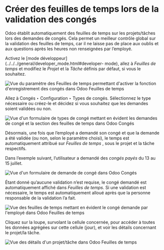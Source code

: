 # Créer des feuilles de temps lors de la validation des congés

Odoo établit automatiquement des feuilles de temps sur les projets/tâches lors
des demandes de congés. Cela permet un meilleur contrôle global sur la
validation des feuilles de temps, car il ne laisse pas de place aux oublis et
aux questions après les heures non renseignées par l’employé.

Activez le [mode développeur](../../../general/developer_mode.html#developer-
mode), allez à _Feuilles de temps_ et modifiez le _Projet_ et la _Tâche_
définis par défaut, si vous le souhaitez.

![Vue du paramètre des Feuilles de temps permettant d'activer la fonction
d'enregistrement des congés dans Odoo Feuilles de
temps](../../../../_images/record_time_off.png)

Allez à Congés ‣ Configuration ‣ Types de congés. Sélectionnez le type
nécessaire ou créez-le et décidez si vous souhaitez que les demandes soient
validées ou non.

![Vue d'un formulaire de types de congé mettant en évident les demandes de
congé et la section des feuilles de temps dans Odoo
Congés](../../../../_images/time_off_types.png)

Désormais, une fois que l’employé a demandé son congé et que la demande a été
validée (ou non, selon le paramètre choisi), le temps est automatiquement
attribué sur _Feuilles de temps_ , sous le projet et la tâche respectifs.

Dans l’exemple suivant, l’utilisateur a demandé des _congés payés_ du 13 au 15
juillet.

![Vue d'un formulaire de demande de congé dans Odoo
Congés](../../../../_images/time_off_request.png)

Étant donné qu’aucune validation n’est requise, le congé demandé est
automatiquement affiché dans _Feuilles de temps_. Si une validation est
nécessaire, le temps est automatiquement alloué après que la personne
responsable de la validation l’a fait.

![Vue des feuilles de temps mettant en évident le congé demande par l'employé
dans Odoo Feuilles de temps](../../../../_images/timesheets.png)

Cliquez sur la loupe, survolant la cellule concernée, pour accéder à toutes
les données agrégées sur cette cellule (jour), et voir les détails concernant
le projet/la tâche.

![Vue des détails d'un projet/tâche dans Odoo Feuilles de
temps](../../../../_images/timesheet_description.png)

